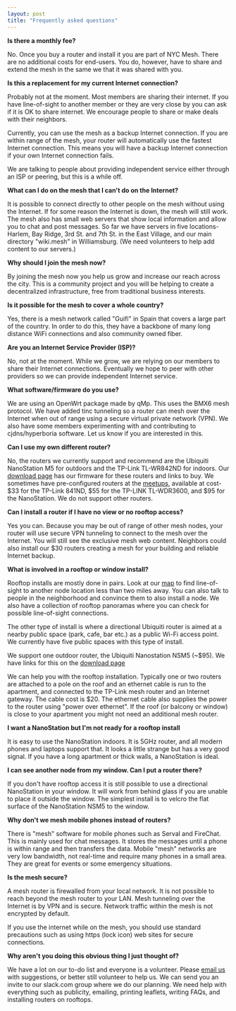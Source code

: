 ```yaml
---
layout: post
title: "Frequently asked questions"
---
```


**Is there a monthly fee?**

No. Once you buy a router and install it you are part of NYC Mesh. There are no additional costs for end-users. You do, however, have to share and extend the mesh in the same we that it was shared with you.

**Is this a replacement for my current Internet connection?**

Probably not at the moment. Most members are sharing their internet. If you have line-of-sight to another member or they are very close by you can ask if it is OK to share internet. We encourage people to share or make deals with their neighbors. 

Currently, you can use the mesh as a backup Internet connection. If you are within range of the mesh, your router will automatically use the fastest Internet connection. This means you will have a backup Internet connection if your own Internet connection fails.

We are talking to people about providing independent service either through an ISP or peering, but this is a while off.

**What can I do on the mesh that I can't do on the Internet?**

It is possible to connect directly to other people on the mesh without using the Internet. If for some reason the Internet is down, the mesh will still work. The mesh also has small web servers that show local information and allow you to chat and post messages. So far we have servers in five locations- Harlem, Bay Ridge, 3rd St. and 7th St. in the East Village, and our main directory "wiki.mesh" in Williamsburg. (We need volunteers to help add content to our servers.)

**Why should I join the mesh now?**

By joining the mesh now you help us grow and increase our reach across the city. This is a community project and you will be helping to create a decentralized infrastructure, free from traditional business interests.

**Is it possible for the mesh to cover a whole country?**

Yes, there is a mesh network called "Guifi" in Spain that covers a large part of the country. In order to do this, they have a backbone of many long distance WiFi connections and also community owned fiber.

**Are you an Internet Service Provider (ISP)?**

No, not at the moment. While we grow, we are relying on our members to share their Internet connections. Eventually we hope to peer with other providers so we can provide independent Internet service.

**What software/firmware do you use?**

We are using an OpenWrt package made by qMp. This uses the BMX6 mesh protocol. We have added tinc tunneling so a router can mesh over the Internet when out of range using a secure virtual private network (VPN). We also have some members experimenting with and contributing to cjdns/hyperboria software. Let us know if you are interested in this.

**Can I use my own different router?**

No, the routers we currently support and recommend are the Ubiquiti NanoStation M5 for outdoors and the TP-Link TL-WR842ND for indoors. Our [download page](../download) has our firmware for these routers and links to buy. We sometimes have pre-configured routers at the [meetups](http://www.meetup.com/nycmesh), available at cost- $33 for the TP-Link 841ND, $55 for the TP-LINK TL-WDR3600, and $95 for the NanoStation. We do not support other routers.

**Can I install a router if I have no view or no rooftop access?**

Yes you can. Because you may be out of range of other mesh nodes, your router will use secure VPN tunneling to connect to the mesh over the Internet. You will still see the exclusive mesh web content. Neighbors could also install our $30 routers creating a mesh for your building and reliable Internet backup. 

**What is involved in a rooftop or window install?**

Rooftop installs are mostly done in pairs. Look at our [map](../map) to find line-of-sight to another node location less than two miles away. You can also talk to people in the neighborhood and convince them to also install a node. We also have a collection of rooftop panoramas where you can check for possible line-of-sight connections. 

The other type of install is where a directional Ubiquiti router is aimed at a nearby public space (park, cafe, bar etc.) as a public Wi-Fi access point. We currently have five public spaces with this type of install. 

We support one outdoor router, the Ubiquiti Nanostation NSM5 (~$95). We have links for this on the [download page](../download)

We can help you with the rooftop installation. Typically one or two routers are attached to a pole on the roof and an ethernet cable is run to the apartment, and connected to the TP-Link mesh router and an Internet gateway. The cable cost is $20. The ethernet cable also supplies the power to the router using "power over ethernet". If the roof (or balcony or window) is close to your apartment you might not need an additional mesh router.

**I want a NanoStation but I'm not ready for a rooftop install**

It is easy to use the NanoStation indoors. It is 5GHz router, and all modern phones and laptops support that. It looks a little strange but has a very good signal. If you have a long apartment or thick walls, a NanoStation is ideal.

**I can see another node from my window. Can I put a router there?**

If you don't have rooftop access it is still possible to use a directional NanoStation in your window. It will work from behind glass if you are unable to place it outside the window. The simplest install is to velcro the flat surface of the NanoStation NSM5 to the window.

**Why don't we mesh mobile phones instead of routers?**

There is "mesh" software for mobile phones such as Serval and FireChat. This is mainly used for chat messages. It stores the messages until a phone is within range and then transfers the data. Mobile "mesh" networks are very low bandwidth, not real-time and require many phones in a small area. They are great for events or some emergency situations.

**Is the mesh secure?**

A mesh router is firewalled from your local network. It is not possible to reach beyond the mesh router to your LAN. Mesh tunneling over the Internet is by VPN and is secure. Network traffic within the mesh is not encrypted by default.

If you use the internet while on the mesh, you should use standard precautions such as using https (lock icon) web sites for secure connections.

**Why aren't you doing this obvious thing I just thought of?**

We have a lot on our to-do list and everyone is a volunteer. Please [email us](mailto:contact@nycmesh.net) with suggestions, or better still volunteer to help us. We can send you an invite to our slack.com group where we do our planning. We need help with everything such as publicity, emailing, printing leaflets, writing FAQs, and installing routers on rooftops.










 

